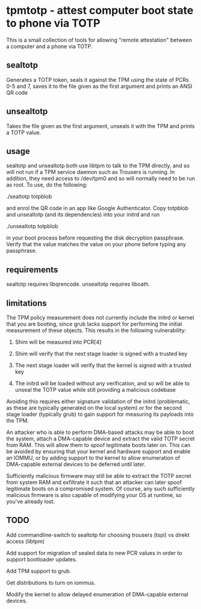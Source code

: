 # tpmtotp - attest computer boot state to phone via TOTP

This is a small collection of tools for allowing "remote attestation" between
a computer and a phone via TOTP.

## sealtotp

Generates a TOTP token, seals it against the TPM using the state of PCRs 0-5
and 7, saves it to the file given as the first argument and prints an ANSI QR
code

## unsealtotp

Takes the file given as the first argument, unseals it with the TPM and
prints a TOTP value.

## usage

sealtotp and unsealtotp both use libtpm to talk to the TPM directly, and so
will not run if a TPM service daemon such as Trousers is running. In
addition, they need access to /dev/tpm0 and so will normally need to be run
as root. To use, do the following:

./sealtotp totpblob

and enrol the QR code in an app like Google Authenticator. Copy totpblob and
unsealtotp (and its dependencies) into your initrd and run

./unsealtotp totpblob

in your boot process before requesting the disk decryption
passphrase. Verify that the value matches the value on your phone before
typing any passphrase.

## requirements

sealtotp requires libqrencode. unsealtotp requires liboath.

## limitations

The TPM policy measurement does not currently include the initrd or kernel
that you are booting, since grub lacks support for performing the initial
measurement of these objects. This results in the following vulnerability:

1) Shim will be measured into PCR[4]

2) Shim will verify that the next stage loader is signed with a trusted key

3) The next stage loader will verify that the kernel is signed with a
trusted key

4) The initrd will be loaded without any verification, and so will be able
to unseal the TOTP value while still providing a malicious codebase

Avoiding this requires either signature validation of the initrd
(problematic, as these are typically generated on the local system) or for
the second stage loader (typically grub) to gain support for measuring its
payloads into the TPM.

An attacker who is able to perform DMA-based attacks may be able to boot the
system, attach a DMA-capable device and extract the valid TOTP secret from
RAM. This will allow them to spoof legitimate boots later on. This can be
avoided by ensuring that your kernel and hardware support and enable an
IOMMU, or by adding support to the kernel to allow enumeration of
DMA-capable external devices to be deferred until later.

Sufficiently malicious firmware may still be able to extract the TOTP secret
from system RAM and exfiltrate it such that an attacker can later spoof
legitimate boots on a compromised system. Of course, any such sufficiently
malicious firmware is also capable of modifying your OS at runtime, so
you've already lost.

## TODO

Add commandline-switch to sealtotp for choosing trousers (tspi) vs direkt
access (libtpm)

Add support for migration of sealed data to new PCR values in order to
support bootloader updates.

Add TPM support to grub.

Get distributions to turn on iommus.

Modify the kernel to allow delayed enumeration of DMA-capable external
devices.
